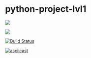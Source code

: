 # python-project-lvl1
<a href="https://codeclimate.com/github/whitehamster26/python-project-lvl1/maintainability"><img src="https://api.codeclimate.com/v1/badges/e09e69d381f0c1ba531c/maintainability" /></a>

<a href="https://codeclimate.com/github/whitehamster26/python-project-lvl1/test_coverage"><img src="https://api.codeclimate.com/v1/badges/e09e69d381f0c1ba531c/test_coverage" /></a>

[![Build Status](https://travis-ci.org/whitehamster26/python-project-lvl1.svg?branch=master)](https://travis-ci.org/whitehamster26/python-project-lvl1)

[![asciicast](https://asciinema.org/a/L3s6xxq71fYZHhwTHZRL4eQnO.svg)](https://asciinema.org/a/L3s6xxq71fYZHhwTHZRL4eQnO)
